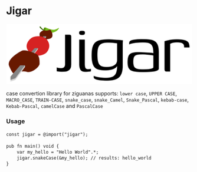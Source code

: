 # Jigar
![logo](/media/logo.png)

case convertion library for ziguanas
supports: `lower case`, `UPPER CASE`, `MACRO_CASE`, `TRAIN-CASE`, `snake_case`, `snake_Camel`, `Snake_Pascal`, `kebab-case`, `Kebab-Pascal`, `camelCase` and `PascalCase`

### Usage

```zig
const jigar = @import("jigar");

pub fn main() void {
	var my_hello = "Hello World".*;
	jigar.snakeCase(&my_hello); // results: hello_world
}
```
